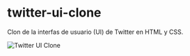 # twitter-ui-clone
Clon de la interfas de usuario (UI) de Twitter en HTML y CSS.

![Twitter UI Clone](https://user-images.githubusercontent.com/99060817/152628244-a82c658c-d5fd-43f0-9f8d-b1c2402ba9e1.png)
